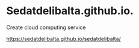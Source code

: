 # Sedatdelibalta.github.io.
Create cloud computing service

https://sedatdelibalta.github.io/sedatdelibalta/
